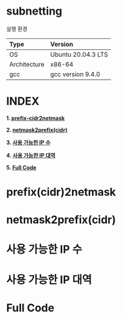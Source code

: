 # subnetting

실행 환경

| Type          | Version                   |
| :---          | :---                      |
| OS            | Ubuntu 20.04.3 LTS        |
| Architecture  | x86-64                    |
| gcc           | gcc version 9.4.0         |

# **INDEX**

**1. [prefix-cidr2netmask](#prefix-cidr2netmask)**

**2. [netmask2prefix(cidr)](#netmask2prefix(cidr))**

**3. [사용 가능한 IP 수](#사용-가능한-IP-수)**

**4. [사용 가능한 IP 대역](#사용-가능한-IP-대역)**

**5. [Full Code](#Full-Code)**


# **prefix(cidr)2netmask**
# **netmask2prefix(cidr)**
# **사용 가능한 IP 수**
# **사용 가능한 IP 대역**
# **Full Code**